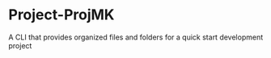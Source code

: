 # Project-ProjMK
A CLI that provides organized files and folders for a quick start development project
